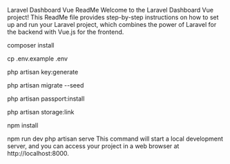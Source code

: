 Laravel Dashboard Vue ReadMe
Welcome to the Laravel Dashboard Vue project! This ReadMe file provides step-by-step instructions on how to set up and run your Laravel project, which combines the power of Laravel for the backend with Vue.js for the frontend.

composer install

cp .env.example .env

php artisan key:generate

php artisan migrate --seed

php artisan passport:install

php artisan storage:link

npm install

npm run dev
php artisan serve
This command will start a local development server, and you can access your project in a web browser at http://localhost:8000.
